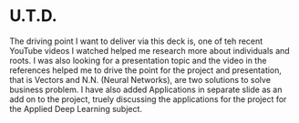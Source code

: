 # U.T.D.

The driving point I want to deliver via this deck is, one of teh recent YouTube videos I watched helped me research more about individuals and roots.
I was also looking for a presentation topic and the video in the references helped me to drive the point for the project and presentation, that is Vectors and N.N. (Neural Networks),
are two solutions to solve business problem.
I have also added Applications in separate slide as an add on to the project, truely discussing the applications for the project for the Applied Deep Learning subject.
